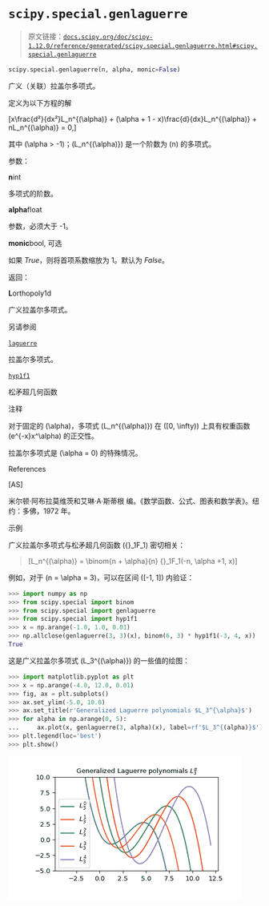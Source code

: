 # `scipy.special.genlaguerre`

> 原文链接：[`docs.scipy.org/doc/scipy-1.12.0/reference/generated/scipy.special.genlaguerre.html#scipy.special.genlaguerre`](https://docs.scipy.org/doc/scipy-1.12.0/reference/generated/scipy.special.genlaguerre.html#scipy.special.genlaguerre)

```py
scipy.special.genlaguerre(n, alpha, monic=False)
```

广义（关联）拉盖尔多项式。

定义为以下方程的解

\[x\frac{d²}{dx²}L_n^{(\alpha)} + (\alpha + 1 - x)\frac{d}{dx}L_n^{(\alpha)} + nL_n^{(\alpha)} = 0,\]

其中 \(\alpha > -1\)；\(L_n^{(\alpha)}\) 是一个阶数为 \(n\) 的多项式。

参数：

**n**int

多项式的阶数。

**alpha**float

参数，必须大于 -1。

**monic**bool, 可选

如果 *True*，则将首项系数缩放为 1。默认为 *False*。

返回：

**L**orthopoly1d

广义拉盖尔多项式。

另请参阅

[`laguerre`](https://docs.scipy.org/doc/scipy-1.12.0/reference/generated/scipy.special.laguerre.html#scipy.special.laguerre "scipy.special.laguerre")

拉盖尔多项式。

[`hyp1f1`](https://docs.scipy.org/doc/scipy-1.12.0/reference/generated/scipy.special.hyp1f1.html#scipy.special.hyp1f1 "scipy.special.hyp1f1")

松矛超几何函数

注释

对于固定的 \(\alpha\)，多项式 \(L_n^{(\alpha)}\) 在 \([0, \infty)\) 上具有权重函数 \(e^{-x}x^\alpha\) 的正交性。

拉盖尔多项式是 \(\alpha = 0\) 的特殊情况。

References

[AS]

米尔顿·阿布拉莫维茨和艾琳·A·斯蒂根 编。《数学函数、公式、图表和数学表》。纽约：多佛，1972 年。

示例

广义拉盖尔多项式与松矛超几何函数 \({}_1F_1\) 密切相关：

> \[L_n^{(\alpha)} = \binom{n + \alpha}{n} {}_1F_1(-n, \alpha +1, x)\]

例如，对于 \(n = \alpha = 3\)，可以在区间 \([-1, 1]\) 内验证：

```py
>>> import numpy as np
>>> from scipy.special import binom
>>> from scipy.special import genlaguerre
>>> from scipy.special import hyp1f1
>>> x = np.arange(-1.0, 1.0, 0.01)
>>> np.allclose(genlaguerre(3, 3)(x), binom(6, 3) * hyp1f1(-3, 4, x))
True 
```

这是广义拉盖尔多项式 \(L_3^{(\alpha)}\) 的一些值的绘图：

```py
>>> import matplotlib.pyplot as plt
>>> x = np.arange(-4.0, 12.0, 0.01)
>>> fig, ax = plt.subplots()
>>> ax.set_ylim(-5.0, 10.0)
>>> ax.set_title(r'Generalized Laguerre polynomials $L_3^{\alpha}$')
>>> for alpha in np.arange(0, 5):
...     ax.plot(x, genlaguerre(3, alpha)(x), label=rf'$L_3^{(alpha)}$')
>>> plt.legend(loc='best')
>>> plt.show() 
```

![../../_images/scipy-special-genlaguerre-1.png](img/ea61c82a6db3eb055a26cc3d00d34301.png)
